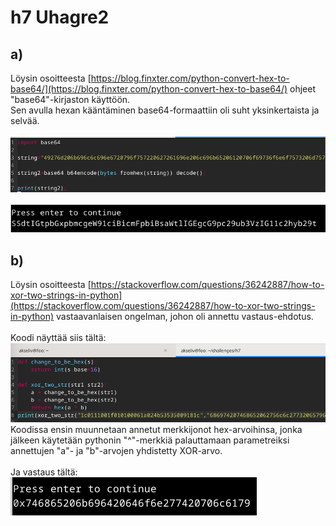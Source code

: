 # h7 Uhagre2

## a)

Löysin osoitteesta [https://blog.finxter.com/python-convert-hex-to-base64/](https://blog.finxter.com/python-convert-hex-to-base64/) ohjeet "base64"-kirjaston käyttöön. 
<br>
Sen avulla hexan kääntäminen base64-formaattiin oli suht yksinkertaista ja selvää.
<br>
<br>
![kuva](a_koodi.png)
<br>
<br>
![kuva](a_vastaus.png)


## b)
Löysin osoitteesta [https://stackoverflow.com/questions/36242887/how-to-xor-two-strings-in-python](https://stackoverflow.com/questions/36242887/how-to-xor-two-strings-in-python)
vastaavanlaisen ongelman, johon oli annettu vastaus-ehdotus.
<br>
<br>
Koodi näyttää siis tältä:
<br>
![kuva](b_koodi.png)
<br>
Koodissa ensin muunnetaan annetut merkkijonot hex-arvoihinsa, jonka jälkeen
käytetään pythonin "^"-merkkiä palauttamaan parametreiksi annettujen "a"- ja "b"-arvojen yhdistetty XOR-arvo.
<br>
<br>
Ja vastaus tältä:
<br>
![kuva](b_vastaus.png)

